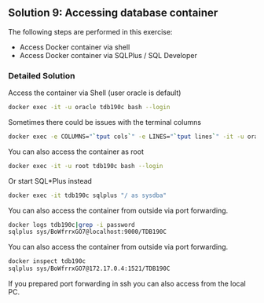 ## Solution 9: Accessing database container

The following steps are performed in this exercise:

- Access Docker container via shell
- Access Docker container via SQLPlus / SQL Developer

<!-- Stuff between the <div class="notes"> will be rendered as pptx slide notes -->
<div class="notes">
</div>

<!-- Stuff between the <div class="no notes"> will not be rendered as pptx slide notes -->
<div class="no notes">

### Detailed Solution

Access the container via Shell (user oracle is default)

```bash
docker exec -it -u oracle tdb190c bash --login
```

Sometimes there could be issues with the terminal columns

```bash
docker exec -e COLUMNS="`tput cols`" -e LINES="`tput lines`" -it -u oracle tdb190c bash --login
```

You can also access the container as root

```bash
docker exec -it -u root tdb190c bash --login
```

Or start SQL*Plus instead

```bash
docker exec -it tdb190c sqlplus "/ as sysdba"
```

You can also access the container from outside via port forwarding.

```bash
docker logs tdb190c|grep -i password
sqlplus sys/BoWfrrxGO7@localhost:9000/TDB190C
```

You can also access the container from outside via port forwarding.

```bash
docker inspect tdb190c
sqlplus sys/BoWfrrxGO7@172.17.0.4:1521/TDB190C
```

If you prepared port forwarding in ssh you can also access from the local PC.

</div>
